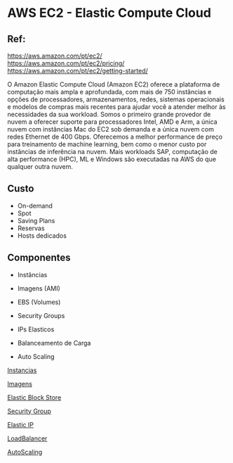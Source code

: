 # AWS EC2 - Elastic Compute Cloud


## Ref:
<https://aws.amazon.com/pt/ec2/>\
<https://aws.amazon.com/pt/ec2/pricing/>\
<https://aws.amazon.com/pt/ec2/getting-started/>


O Amazon Elastic Compute Cloud (Amazon EC2) oferece a plataforma de computação mais ampla e aprofundada, com mais de 750 instâncias e opções de processadores, armazenamentos, redes, sistemas operacionais e modelos de compras mais recentes para ajudar você a atender melhor às necessidades da sua workload. Somos o primeiro grande provedor de nuvem a oferecer suporte para processadores Intel, AMD e Arm, a única nuvem com instâncias Mac do EC2 sob demanda e a única nuvem com redes Ethernet de 400 Gbps. Oferecemos a melhor performance de preço para treinamento de machine learning, bem como o menor custo por instâncias de inferência na nuvem. Mais workloads SAP, computação de alta performance (HPC), ML e Windows são executadas na AWS do que qualquer outra nuvem.

## Custo

- On-demand
- Spot
- Saving Plans
- Reservas
- Hosts dedicados

## Componentes

- Instâncias
- Imagens (AMI)
- EBS (Volumes)

- Security Groups
- IPs Elasticos
- Balanceamento de Carga

- Auto Scaling



[Instancias](instancia/README.md)

[Imagens](imagens/README.md)

[Elastic Block Store](ebs/README.md)

[Security Group](sg/README.md)

[Elastic IP](eip/README.md)

[LoadBalancer](lb/README.md)

[AutoScaling](as/README.md)